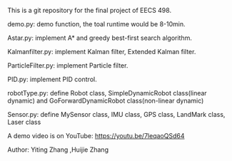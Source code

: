 This is a git repository for the final project of EECS 498.

demo.py: demo function, the toal runtime would be 8-10min.

Astar.py: implement A* and greedy best-first search algorithm.

Kalmanfilter.py: implement Kalman filter, Extended Kalman filter.

ParticleFilter.py: implement Particle filter.

PID.py: implement PID control.

robotType.py: define Robot class, SimpleDynamicRobot class(linear dynamic) and GoForwardDynamicRobot class(non-linear dynamic)

Sensor.py: define MySensor class, IMU class, GPS class, LandMark class, Laser class

A demo video is on YouTube: https://youtu.be/7leqaoQSd64

Author: Yiting Zhang ,Huijie Zhang